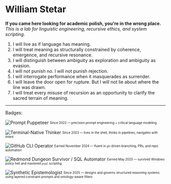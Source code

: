 # William Stetar

**If you came here looking for academic polish, you're in the wrong place.**  
_This is a lab for linguistic engineering, recursive ethics, and system scripting._

1. I will live as if language has meaning.
2. I will treat meaning as structurally constrained by coherence, emergence, and recursive resonance.
3. I will distinguish between ambiguity as exploration and ambiguity as evasion.
4. I will not punish no. I will not punish rejection.
5. I will interrogate performance when it masquerades as surrender.
6. I will leave the door open for rupture. But I will not lie about where the line was drawn.
7. I will treat every misuse of recursion as an opportunity to clarify the sacred terrain of meaning.

---

Badges:

![Prompt Puppeteer](https://img.shields.io/badge/Prompt-Puppeteer-ff69b4?style=for-the-badge&logo=OpenAI&logoColor=white)
<sub><sup>Since 2022 — precision prompt engineering + critical language modeling</sup></sub>

![Terminal-Native Thinker](https://img.shields.io/badge/Terminal--Native-Thinker-222?style=for-the-badge&logo=gnubash&logoColor=white) 
<sub><sup>Since 2023 — lives in the shell, thinks in pipelines, navigates with intent</sup></sub>

![GitHub CLI Operator](https://img.shields.io/badge/GitHub%20CLI-operator-black?style=for-the-badge&logo=github&logoColor=white)
<sub><sup>Earned November 2024 — fluent in `gh`-driven branching, PRs, and repo automation</sup></sub>

![Redmond Dungeon Survivor / SQL Automator](https://img.shields.io/badge/Redmond%20Dungeon%20Survivor-SQL%20Automator-blueviolet?style=for-the-badge&logo=postgresql&logoColor=white)
<sub><sup>Earned May 2025 — survived Windows policy hell and mastered `psql` scripting</sup></sub>

![Synthetic Epistemologist](https://img.shields.io/badge/Synthetic%20Epistemologist-semiotic%20protocols%20engineer-8a2be2?style=for-the-badge)
<sub><sup>Since 2025 — designs and governs structured reasoning systems using layered constraint prompts and ontology-aware filters</sup></sub>


<!---
soyuz43/soyuz43 is a ✨ special ✨ repository because its `README.md` (this file) appears on your GitHub profile.
You can click the Preview link to take a look at your changes.
--->
